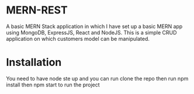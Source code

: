 # MERN-REST
A basic MERN Stack application in which I have set up a basic MERN app using MongoDB, ExpressJS, React and NodeJS. This is a simple CRUD application on which customers model can be manipulated.
# Installation
You need to have node ste up and you can run clone the repo then run
npm install
then npm start to run the project
